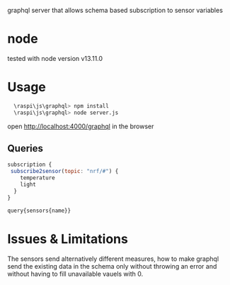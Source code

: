 graphql server that allows schema based subscription to sensor variables

# node
tested with node version v13.11.0

# Usage
```bash
  \raspi\js\graphql> npm install
  \raspi\js\graphql> node server.js
```
open [http://localhost:4000/graphql](http://localhost:4000/graphql) in the browser


## Queries
```javascript
subscription {
 subscribe2sensor(topic: "nrf/#") {
    temperature
    light
  }
}
```

```javascript
query{sensors{name}}
```

# Issues & Limitations
The sensors send alternatively different measures, how to make graphql send the existing data in the schema only without throwing an error and without having to fill unavailable vauels with 0.
